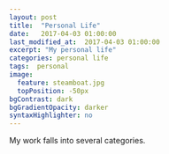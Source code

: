 ```yaml
---
layout: post
title:  "Personal Life"
date:   2017-04-03 01:00:00
last_modified_at:  2017-04-03 01:00:00
excerpt: "My personal life"
categories: personal life
tags:  personal
image:
  feature: steamboat.jpg
  topPosition: -50px
bgContrast: dark
bgGradientOpacity: darker
syntaxHighlighter: no
---
```


My work falls into several categories.